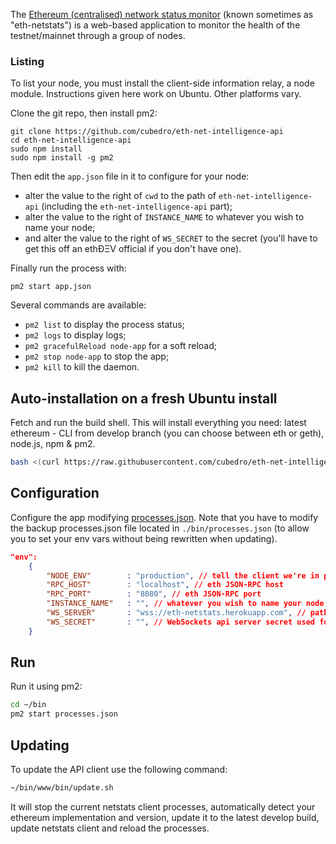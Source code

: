 The [Ethereum (centralised) network status monitor](http://eth-netstats.herokuapp.com) (known sometimes as "eth-netstats") is a web-based application to monitor the health of the testnet/mainnet through a group of nodes.

### Listing

To list your node, you must install the client-side information relay, a node module. Instructions given here work on Ubuntu. Other platforms vary.

Clone the git repo, then install pm2:

```
git clone https://github.com/cubedro/eth-net-intelligence-api
cd eth-net-intelligence-api
sudo npm install
sudo npm install -g pm2
```

Then edit the `app.json` file in it to configure for your node:

- alter the value to the right of `cwd` to the path of `eth-net-intelligence-api` (including the `eth-net-intelligence-api` part);
- alter the value to the right of `INSTANCE_NAME` to whatever you wish to name your node;
- and alter the value to the right of `WS_SECRET` to the secret (you'll have to get this off an ethÐΞV official if you don't have one).

Finally run the process with:

```
pm2 start app.json
```

Several commands are available:

- `pm2 list` to display the process status;
- `pm2 logs` to display logs;
- `pm2 gracefulReload node-app` for a soft reload;
- `pm2 stop node-app` to stop the app;
- `pm2 kill` to kill the daemon.


## Auto-installation on a fresh Ubuntu install

Fetch and run the build shell. This will install everything you need: latest ethereum - CLI from develop branch (you can choose between eth or geth), node.js, npm & pm2.

```bash
bash <(curl https://raw.githubusercontent.com/cubedro/eth-net-intelligence-api/master/bin/build.sh)
```

## Configuration

Configure the app modifying [processes.json](/eth-net-intelligence-api/blob/master/processes.json). Note that you have to modify the backup processes.json file located in `./bin/processes.json` (to allow you to set your env vars without being rewritten when updating).

```json
"env":
	{
		"NODE_ENV"        : "production", // tell the client we're in production environment
		"RPC_HOST"        : "localhost", // eth JSON-RPC host
		"RPC_PORT"        : "8080", // eth JSON-RPC port
		"INSTANCE_NAME"   : "", // whatever you wish to name your node
		"WS_SERVER"       : "wss://eth-netstats.herokuapp.com", // path to eth-netstats WebSockets api server
		"WS_SECRET"       : "", // WebSockets api server secret used for login
	}
```

## Run

Run it using pm2:

```bash
cd ~/bin
pm2 start processes.json
```

## Updating

To update the API client use the following command:

```bash
~/bin/www/bin/update.sh
```

It will stop the current netstats client processes, automatically detect your ethereum implementation and version, update it to the latest develop build, update netstats client and reload the processes.